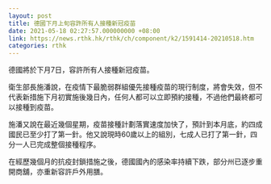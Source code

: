 ```yaml
---
layout: post
title: 德國下月上旬容許所有人接種新冠疫苗
date: 2021-05-18 02:27:57.000000000 +08:00
link: https://news.rthk.hk/rthk/ch/component/k2/1591414-20210518.htm
categories: rthk
---
```


德國將於下月7日，容許所有人接種新冠疫苗。

衛生部長施潘說，在疫情下最脆弱群組優先接種疫苗的現行制度，將會失效，但不代表新措施下月初實施後幾日內，任何人都可以立即預約接種，不過他們最終都可以接種到疫苗。

施潘又說在最近幾個星期，疫苗接種計劃落實速度加快了，預計到本月底，約四成國民已至少打了第一針。他又說現時60歲以上的組別，七成人已打了第一針，四分一人已完成整個接種程序。

在經歷幾個月的抗疫封鎖措施之後，德國國內的感染率持續下跌，部分州已逐步重開商舖，亦重新容許戶外用膳。
